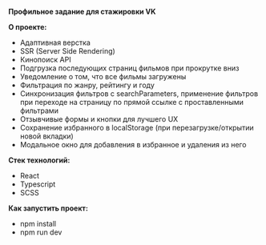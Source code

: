 **Профильное задание для стажировки VK**

**О проекте:** 
- Адаптивная верстка  
- SSR (Server Side Rendering) 
- Кинопоиск API 
- Подгрузка последующих страниц фильмов при прокрутке вниз 
- Уведомление о том, что все фильмы загружены 
- Фильтрация по жанру, рейтингу и году
- Синхронизация фильтров с searchParameters, применение фильтров при переходе на страницу по прямой ссылке с проставленными фильтрами
- Отзывчивые формы и кнопки для лучшего UX 
- Сохранение избранного в localStorage (при перезагрузке/открытии новой вкладки) 
- Модальное окно для добавления в избранное и удаления из него 

**Стек технологий:** 
- React 
- Typescript
- SCSS
 
**Как запустить проект:**  
- npm install 
- npm run dev 
